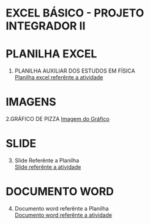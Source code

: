 # EXCEL BÁSICO - PROJETO INTEGRADOR II

# PLANILHA EXCEL
1. PLANILHA AUXILIAR DOS ESTUDOS EM FÍSICA\
[Planilha excel referênte a atividade](Projeto_Integrador_2_Murillo.xlsx)

# IMAGENS
2.GRÁFICO DE PIZZA
[Imagem do Gráfico]()


# SLIDE
3. Slide Referênte a Planilha\
[Slide referênte a atividade](PPTX-EXCEL.pptx)

# DOCUMENTO WORD
4. Documento word referênte a Planilha\
[Documento word referênte a atividade](Doc-Word.docx)
